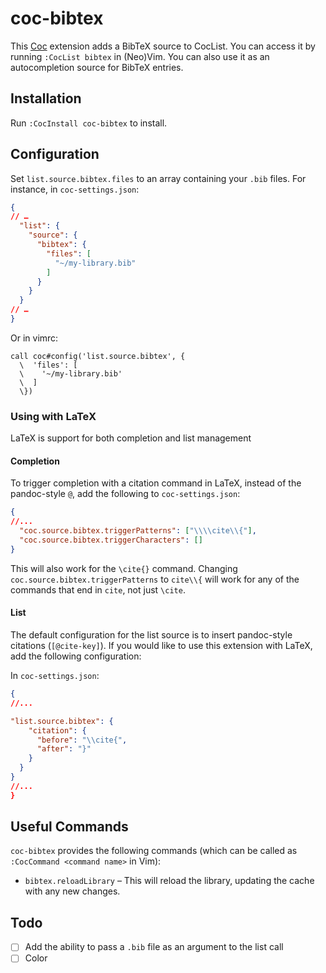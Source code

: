 # coc-bibtex

This [Coc](https://github.com/neoclide/coc.nvim) extension adds a BibTeX source to CocList. You can access it by running `:CocList bibtex` in (Neo)Vim. You can also use it as an autocompletion source for BibTeX entries.

## Installation

Run `:CocInstall coc-bibtex` to install.

## Configuration

Set `list.source.bibtex.files` to an array containing your `.bib` files. For instance, in `coc-settings.json`:

~~~json
{
// …
  "list": {
    "source": {
      "bibtex": {
        "files": [
          "~/my-library.bib"
        ]
      }
    }
  }
// …
}
~~~

Or in vimrc:

~~~vim
call coc#config('list.source.bibtex', {
  \  'files': [
  \    '~/my-library.bib'
  \  ]
  \})
~~~

### Using with LaTeX

LaTeX is support for both completion and list management

#### Completion

To trigger completion with a citation command in LaTeX, instead of the pandoc-style `@`, add the following to `coc-settings.json`:

~~~json
{
//...
  "coc.source.bibtex.triggerPatterns": ["\\\\cite\\{"],
  "coc.source.bibtex.triggerCharacters": []
}
~~~

This will also work for the `\cite{}` command. Changing `coc.source.bibtex.triggerPatterns` to `cite\\{` will work for any of the commands that end in `cite`, not just `\cite`.

#### List

The default configuration for the list source is to insert pandoc-style citations (`[@cite-key]`). If you would like to use this extension with LaTeX, add the following configuration:

In `coc-settings.json`:

~~~json
{
//...

"list.source.bibtex": {
    "citation": {
      "before": "\\cite{",
      "after": "}"
    }
  }
}
//...
}
~~~

## Useful Commands

`coc-bibtex` provides the following commands (which can be called as `:CocCommand <command name>` in Vim):

* `bibtex.reloadLibrary` – This will reload the library, updating the cache with any new changes.

## Todo

* [ ] Add the ability to pass a `.bib` file as an argument to the list call
* [ ] Color
